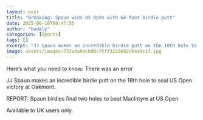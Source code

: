 ```yaml
---
layout: post
title: "Breaking: Spaun wins US Open with 64-foot birdie putt"
date: 2025-06-16T00:47:55
author: "badely"
categories: [Sports]
tags: []
excerpt: "JJ Spaun makes an incredible birdie putt on the 18th hole to seal US Open victory at Oakmont."
image: assets/images/732a9a84cbd6c75ff3220692c64a9c1f.jpg
---
```


Here’s what you need to know: There was an error

JJ Spaun makes an incredible birdie putt on the 18th hole to seal US Open victory at Oakmont.

REPORT: Spaun birdies final two holes to beat MacIntyre at US Open

Available to UK users only.

